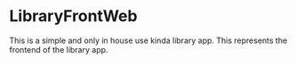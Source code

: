 # LibraryFrontWeb
This is a simple and only in house use kinda library app.
This represents the frontend of the library app.
